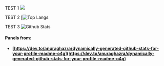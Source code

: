 TEST 1 ![](https://github-profile-summary-cards.vercel.app/api/cards/profile-details?username=datamesse&theme=synthwave)

TEST 2 [![Top Langs](https://github-readme-stats.vercel.app/api/top-langs/?username=datamesse&langs_count=8)

TEST 3 ![Github Stats](https://github-readme-stats.vercel.app/api?username=datamesse&theme=radical)


#### Panels from:
* **[https://dev.to/anuraghazra/dynamically-generated-github-stats-for-your-profile-readme-o4g](https://dev.to/anuraghazra/dynamically-generated-github-stats-for-your-profile-readme-o4g)**
